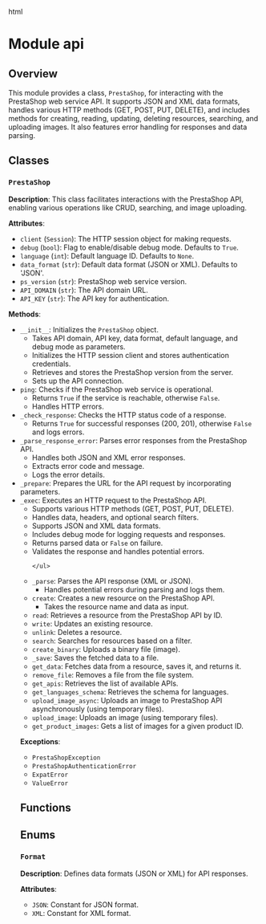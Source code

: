 html
<h1>Module api</h1>

<h2>Overview</h2>
<p>This module provides a class, <code>PrestaShop</code>, for interacting with the PrestaShop web service API. It supports JSON and XML data formats, handles various HTTP methods (GET, POST, PUT, DELETE), and includes methods for creating, reading, updating, deleting resources, searching, and uploading images.  It also features error handling for responses and data parsing.</p>

<h2>Classes</h2>

<h3><code>PrestaShop</code></h3>

<p><strong>Description</strong>:  This class facilitates interactions with the PrestaShop API, enabling various operations like CRUD, searching, and image uploading.</p>

<p><strong>Attributes</strong>:</p>
<ul>
  <li><code>client</code> (<code>Session</code>): The HTTP session object for making requests.</li>
  <li><code>debug</code> (<code>bool</code>): Flag to enable/disable debug mode. Defaults to <code>True</code>.</li>
  <li><code>language</code> (<code>int</code>): Default language ID. Defaults to <code>None</code>.</li>
  <li><code>data_format</code> (<code>str</code>): Default data format (JSON or XML). Defaults to 'JSON'.</li>
  <li><code>ps_version</code> (<code>str</code>): PrestaShop web service version.</li>
   <li><code>API_DOMAIN</code> (<code>str</code>): The API domain URL.</li>
  <li><code>API_KEY</code> (<code>str</code>): The API key for authentication.</li>
</ul>

<p><strong>Methods</strong>:</p>
<ul>
  <li><code>__init__</code>: Initializes the <code>PrestaShop</code> object.
    <ul>
      <li>Takes API domain, API key, data format, default language, and debug mode as parameters.</li>
       <li>Initializes the HTTP session client and stores authentication credentials.</li>
      <li>Retrieves and stores the PrestaShop version from the server.</li>
      <li>Sets up the API connection.</li>
    </ul>
  </li>
  <li><code>ping</code>: Checks if the PrestaShop web service is operational.
    <ul>
      <li>Returns <code>True</code> if the service is reachable, otherwise <code>False</code>.</li>
      <li>Handles HTTP errors.</li>
    </ul>
  </li>
   <li><code>_check_response</code>: Checks the HTTP status code of a response.
    <ul>
      <li>Returns <code>True</code> for successful responses (200, 201), otherwise <code>False</code> and logs errors.</li>
    </ul>
  </li>
  <li><code>_parse_response_error</code>: Parses error responses from the PrestaShop API.
    <ul>
      <li>Handles both JSON and XML error responses.</li>
      <li>Extracts error code and message.</li>
      <li>Logs the error details.</li>
    </ul>
  </li>
  <li><code>_prepare</code>: Prepares the URL for the API request by incorporating parameters.
  </li>
  <li><code>_exec</code>: Executes an HTTP request to the PrestaShop API.
    <ul>
      <li>Supports various HTTP methods (GET, POST, PUT, DELETE).</li>
      <li>Handles data, headers, and optional search filters.</li>
      <li>Supports JSON and XML data formats.</li>
      <li>Includes debug mode for logging requests and responses.</li>
      <li>Returns parsed data or <code>False</code> on failure.</li>
      <li>Validates the response and handles potential errors.</li>

    </ul>
  </li>
  <li><code>_parse</code>: Parses the API response (XML or JSON).
    <ul>
      <li>Handles potential errors during parsing and logs them.</li>
    </ul>
  </li>
  <li><code>create</code>: Creates a new resource on the PrestaShop API.
    <ul>
      <li>Takes the resource name and data as input.</li>
    </ul>
  </li>
  <li><code>read</code>: Retrieves a resource from the PrestaShop API by ID.
  </li>
  <li><code>write</code>: Updates an existing resource.
  </li>
  <li><code>unlink</code>: Deletes a resource.
  </li>
  <li><code>search</code>: Searches for resources based on a filter.
  </li>
  <li><code>create_binary</code>: Uploads a binary file (image).
  </li>
  <li><code>_save</code>: Saves the fetched data to a file.
  </li>
  <li><code>get_data</code>: Fetches data from a resource, saves it, and returns it.
  </li>
  <li><code>remove_file</code>: Removes a file from the file system.
  </li>
  <li><code>get_apis</code>: Retrieves the list of available APIs.
  </li>
   <li><code>get_languages_schema</code>: Retrieves the schema for languages.</li>
  <li><code>upload_image_async</code>: Uploads an image to PrestaShop API asynchronously (using temporary files).
  </li>
  <li><code>upload_image</code>: Uploads an image (using temporary files).
  </li>
  <li><code>get_product_images</code>: Gets a list of images for a given product ID.</li>
</ul>

<p><strong>Exceptions</strong>:</p>
<ul>
  <li><code>PrestaShopException</code></li>
  <li><code>PrestaShopAuthenticationError</code></li>
  <li><code>ExpatError</code></li>
   <li><code>ValueError</code></li>
</ul>


<h2>Functions</h2>

<!-- List functions here if any exist -->

<h2>Enums</h2>

<h3><code>Format</code></h3>

<p><strong>Description</strong>: Defines data formats (JSON or XML) for API responses.</p>
<p><strong>Attributes</strong>:</p>
<ul>
  <li><code>JSON</code>: Constant for JSON format.</li>
  <li><code>XML</code>: Constant for XML format.</li>
</ul>